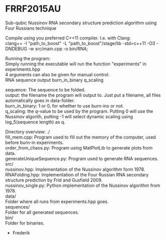 # FRRF2015AU  
Sub-qubic Nussinov RNA secondary structure prediction algorithm using Four Russians technique  

Compile using you preferred C++11 compiler. I.e. with Clang:  
clang++ -I "path_to_boost" -L "path_to_boost"/stage/lib -std=c++11 -O3 -DNDEBUG -w src/main.cpp -o bin/RNA;  

Running the program:  
Simply running the executable will run the function "experiments" in experiments.hpp  
4 arguments can also be given for manual control.  
RNA sequence output burn_in_binary q_scaling  

sequence: The sequence to be folded.  
output: the filename the program will output to. Just put a filename, all files automatically goes in data-folder.  
burn_in_binary: 1 or 0, for whether to use burn-ins or not.  
q_scaling: the q-value to be used by the program. Putting 0 will use the Nussinov algorith, putting -1 will select dynamic scaling using log_5(sequence length) as q.  

Directory overview: 
./  
  fill_mem.cpp: Program used to fill out the memory of the computer, used before burn-in experiments.  
  order_from_chaos.py: Program using MatPlotLib to generate plots from data.   
  generateUniqueSequence.py: Program used to generate RNA sequences.   
src/  
  nussinov.hpp: Implementation of the Nussinov algorithm form 1978.  
  RNAFolding.hpp: Implementation of the Four Russian RNA secondary structure prediction by Frid and Gusfield 2009.  
  nussinov_single.py: Python implementation of the Nussinov algorithm from 1978.  
data/  
  Folder where all runs from experiments.hpp goes.   
sequences/  
  Folder for all generated sequences.  
bin/  
  Folder for binaries.   
  
- Frederik  


